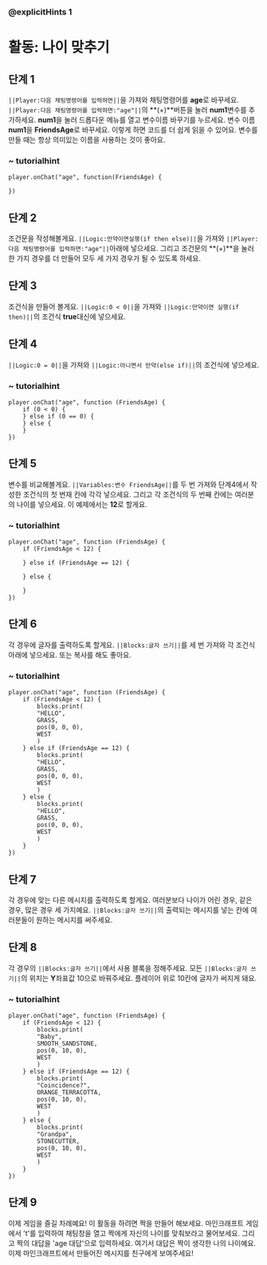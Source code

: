 ### @explicitHints 1

# 활동: 나이 맞추기

## 단계 1
``||Player:다음 채팅명령어를 입력하면||``을 가져와 채팅명령어를 **age**로 바꾸세요.
``||Player:다음 채팅명령어를 입력하면:"age"||``의 **(+)**버튼을 눌러 **num1**변수를 추가하세요.
**num1**을 눌러 드롭다운 메뉴를 열고 변수이름 바꾸기를 누르세요. 변수 이름 **num1**을 **FriendsAge**로 바꾸세요. 
이렇게 하면 코드를 더 쉽게 읽을 수 있어요. 변수를 만들 때는 항상 의미있는 이름을 사용하는 것이 좋아요.


### ~ tutorialhint
``` blocks
player.onChat("age", function(FriendsAge) {

})
```

## 단계 2
조건문을 작성해볼게요. ``||Logic:만약이면실행(if then else)||``을 가져와 ``||Player:다음 채팅명령어를 입력하면:"age"||``아래에 넣으세요.
그리고 조건문의 **(+)**을 눌러 한 가지 경우를 더 만들어 모두 세 가지 경우가 될 수 있도록 하세요.


## 단계 3
조건식을 만들어 볼게요. ``||Logic:0 < 0||``을 가져와 ``||Logic:만약이면 실행(if then)||``의 조건식 **true**대신에 넣으세요.


## 단계 4
``||Logic:0 = 0||``을 가져와 ``||Logic:아니면서 만약(else if)||``의 조건식에 넣으세요.


### ~ tutorialhint
``` blocks
player.onChat("age", function (FriendsAge) {
    if (0 < 0) {
    } else if (0 == 0) {
    } else {
    }
})
```

## 단계 5
변수를 비교해볼게요. ``||Variables:변수 FriendsAge||``를 두 번 가져와 단계4에서 작성한 조건식의 첫 번재 칸에 각각 넣으세요.
그리고 각 조건식의 두 번째 칸에는 여러분의 나이를 넣으세요. 이 예제에서는 **12**로 할게요.



### ~ tutorialhint
``` blocks
player.onChat("age", function (FriendsAge) {
    if (FriendsAge < 12) {

    } else if (FriendsAge == 12) {

    } else {

    }
})
```

## 단계 6
각 경우에 글자를 출력하도록 할게요. ``||Blocks:글자 쓰기||``를 세 번 가져와 각 조건식 아래에 넣으세요. 또는 복사를 해도 좋아요.

### ~ tutorialhint
``` blocks
player.onChat("age", function (FriendsAge) {
    if (FriendsAge < 12) {
        blocks.print(
        "HELLO",
        GRASS,
        pos(0, 0, 0),
        WEST
        )
    } else if (FriendsAge == 12) {
        blocks.print(
        "HELLO",
        GRASS,
        pos(0, 0, 0),
        WEST
        )
    } else {
        blocks.print(
        "HELLO",
        GRASS,
        pos(0, 0, 0),
        WEST
        )
    }
})
```

## 단계 7
각 경우에 맞는 다른 메시지를 출력하도록 할게요. 여러분보다 나이가 어린 경우, 같은 경우, 많은 경우 세 가지예요.
``||Blocks:글자 쓰기||``의 출력되는 메시지를 넣는 칸에 여러분들이 원하는 메시지를 써주세요.


## 단계 8
각 경우의 ``||Blocks:글자 쓰기||``에서 사용 블록을 정해주세요.
모든 ``||Blocks:글자 쓰기||``의 위치는 **Y**좌표값 10으로 바꿔주세요. 플레이어 위로 10칸에 글자가 써지게 돼요. 



### ~ tutorialhint
``` blocks
player.onChat("age", function (FriendsAge) {
    if (FriendsAge < 12) {
        blocks.print(
        "Baby",
        SMOOTH_SANDSTONE,
        pos(0, 10, 0),
        WEST
        )
    } else if (FriendsAge == 12) {
        blocks.print(
        "Coincidence?",
        ORANGE_TERRACOTTA,
        pos(0, 10, 0),
        WEST
        )
    } else {
        blocks.print(
        "Grandpa",
        STONECUTTER,
        pos(0, 10, 0),
        WEST
        )
    }
})
```

## 단계 9
이제 게임을 즐길 차례예요! 이 활동을 하려면 짝을 만들어 해보세요. 마인크래프트 게임에서 't'를 입력하여 채팅창을 열고 짝에게 자신의 나이를 맞춰보라고 물어보세요.
그리고 짝의 대답을 'age 대답'으로 입력하세요. 여기서 대답은 짝이 생각한 나의 나이예요. 이제 마인크래프트에서 만들어진 메시지를 친구에게 보여주세요!



